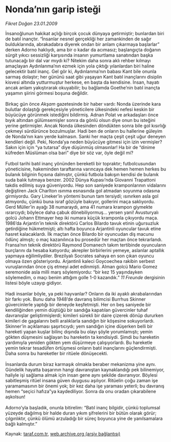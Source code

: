# Nonda’nın garip isteği

*Fikret Doğan 23.01.2009*

<div class="yazi">İnsanoğlunun hakikat açlığı birçok çocuk dünyaya getirmiştir; bunlardan biri de batıl inançtır. “İnsanlar nesnel gerçekliği her zamankinden de sağır bulduklarında, abrakadabra diyerek ondan bir anlam çıkarmaya başlarlar” derken Adorno haklıydı, ama bir o kadar da acımasız; başlangıçta doğanın sürgit yıkıcı sessizliği karşısında insanın yumurtlama sanatından başka tutunacağı bir dal var mıydı ki? Nitekim daha sonra aklı rehber kılmayı amaçlayan Aydınlanma’nın ezmek için yola çıktığı yılanlardan biri haline gelecektir batıl inanç. Gel gör ki, Aydınlanma’nın babası Kant bile onunla sarmaş dolaştır; her gününü saat gibi yaşayan Kant batıl inançlarını disiplin kisvesi altında yutturmuştur herkese, en başta da kendisine. İnsan, hayatı ancak anlam yakıştırarak okuyabilir; bu bağlamda Goethe’nin batıl inançta yaşamın şiirini görmesi boşuna değildir. <br/><br/>Birkaç gün önce <i>Akşam</i> gazetesinde bir haber vardı: Nonda üzerinde kara bulutlar dolaştığı gerekçesiyle yöneticilere ülkesindeki nefesi keskin bir büyücüye görünmek istediğini bildirmiş. Adnan Polat ve arkadaşları önce bıyık altından gülümsemişler sonra da gönlü olsun diye onun bu isteğini yerine getirmişler. Ancak Nonda ülkesinden döndükten sonra bile gol kısırlığı çekmeyi sürdürünce bozulmuşlar. Hadi ben de onların bu hallerine güleyim de Nonda’nın kanı yerde kalmasın. Sanki her maçta çeşit çeşit uğur deneyen kendileri değil. Peki, Nonda’ya neden büyücüye gitmesi için izin vermişler? Sakın için için “ya tutarsa” diye düşünmüş olmasınlar! Ha bir de “dinime küfreden Müslüman olsa bari” diye bir söz var, öyle değil mi? <br/><br/>Futbol tarihi batıl inanç yönünden bereketli bir topraktır; futbolcusundan yöneticisine, hakeminden taraftarına varıncaya dek hemen hemen herkes bu bulanık bilginin fıçısına dalmıştır, çünkü futbola bakışın kendisi de bulanık suda balık tutmaya benzer. 2002 Dünya Kupası’nda Giovanni Trapattoni takdis edilmiş suya güveniyordu. Hep son saniyede kramponlarının vidalarını değiştiren Jack Charlton ısınma esnasında gol atmadan soyunma odasına girmiyordu. Gary Lineker’in yöntemi bunun tam tersiydi; ısınırken asla gol atmıyordu, çünkü buna israf gözüyle bakıyor, gollerini maça saklıyordu. Gerd Müller’in ayağı 38 numaraydı, ama 41 numara krampon giymekte ısrarcıydı; böylece daha çabuk dönebiliyormuş... yersen yani! Avusturyalı golcü Johann Ettmayer hep iki numara küçük kramponla çıkıyordu maça. 1986’da Arjantin’in teknik direktörü Carlos Bilardo tavuk etinin uğursuzluk getirdiğine hükmetmişti; altı hafta boyunca Arjantinli oyuncular tavuk etine hasret kalacaklardı. İlk maçtan önce Bilardo bir oyuncudan diş macunu ödünç almıştı; o maç kazanılınca bu prosedür her maçtan önce tekrarlandı. Fransa’nın teknik direktörü Raymond Domanech takım tertibinde oyuncuların burçlarını da hesaba katıyordu; akrepler birbirlerini yemeye, aslanlar aptallık yapmaya eğilimliydiler. Brezilyalı Socrates sahaya en son çıkan oyuncu olmaya özen gösteriyordu. Arjantinli kaleci Goycoechea rakibin serbest vuruşlarından önce çiş etmeyi adet edinmişti. Alman golcü Mario Gomez seremonide asla milli marş söylemiyordu: “bir kez 15 yaşındayken söylemedim, o maçı benim attığım golle 1-0 kazandık.” <i>11 Freunde</i> dergisinin listesi böyle uzayıp gidiyor. <br/><br/>Hadi insanlar böyle, ya peki hayvanlar? Onların da iki ayaklı akrabalarından bir farkı yok. Bunu daha 1948’de davranış bilimcisi Burrhus Skinner güvercinlerle yaptığı bir deneyde keşfetmişti. Her on beş saniyede bir kendiliğinden yemin düştüğü bir sandığa kapatılan güvercinler tuhaf davranışlar geliştirmişlerdi; kimileri sürekli bir daire çizerek dönüp dururken kimileri de gagalarını belli aralıklarla sandığın bir köşesine sokuyorlardı. Skinner’in açıklaması şaşırtıcıydı; yem sandığın içine düşerken belli bir hareketi yapan kuşlar bilinç dışında bu olayı şöyle yorumlamıştı; yemin gökten düşmesini sağlayan bu hareketin ta kendisiydi. Şimdi bu hareketin yardımıyla yeniden gökten yem düşürmeye çalışıyorlardı. Bu hareketle yemin tekrar tesadüfen örtüşmesi onların batıl inançlarını güçlendirmişti. Daha sonra bu hareketler bir ritüele dönüşecekti. <br/><br/>İnsanlarda durum biraz karmaşık olmakla beraber mekanizma yine aynı. Gündelik hayatta başarının hangi davranıştan kaynaklandığı pek bilinemiyor, haliyle işi sağlama almak için insan gene aynı şekilde davranıyor. Böylesi sabitleşmiş ritüel insana güven duygusu aşılıyor. Ritüelin çoğu zaman işe yaramamasının bir önemi yok; bir kez daha işe yaraması yeterli; bu davranış hemen “seçici hafıza”ya kaydediliyor. Sonra da onu oradan çıkarabilene aşkolsun! <br/><br/>Adorno’yla başladık, onunla bitirelim: “Batıl inanç bilgidir, çünkü toplumsal yüzeyde dağılmış bir halde duran yıkım şifrelerini bir bütün olarak görür; çılgınlıktır, çünkü ölümü arzuladığı bir süreç boyunca yine de yanılsamalara bağlı kalmıştır.”</div>

Kaynak: [taraf.com.tr](http://www.taraf.com.tr:80/fikret-dogan/makale-nondanin-garip-istegi.htm), [web.archive.org (arşiv bağlantısı)](http://web.archive.org/web/20101010164028/http://www.taraf.com.tr:80/fikret-dogan/makale-nondanin-garip-istegi.htm)
